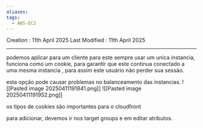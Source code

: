 ```yaml
---
aliases: 
tags:
  - AWS-EC2
---
```

Creation : 11th April 2025
Last Modified : 11th April 2025
___

podemos aplicar para um cliente para este sempre usar um unica instancia, funciona como um cookie, para garantir que este continua conectado a uma mesma instancia , para assim este usuário não perder sua sessão.

esta opção pode causar problemas no balanceamento das instancias.
![[Pasted image 20250411191841.png]]
![[Pasted image 20250411191952.png]]

os tipos de cookies são importantes para o cloudfront

para adicionar, devemos ir nos target groups e em editar atributos.
